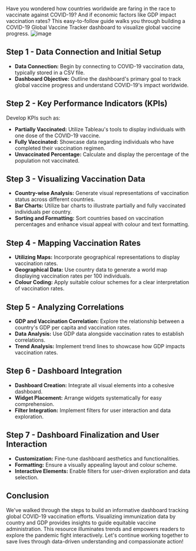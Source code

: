 Have you wondered how countries worldwide are faring in the race to vaccinate against COVID-19? And if economic factors like GDP impact vaccination rates? This easy-to-follow guide walks you through building a COVID-19 Global Vaccine Tracker dashboard to visualize global vaccine progress.
![image](https://github.com/nambiararyan24/COVID-19-Global-Vaccine-Tracker/assets/122199881/bcdaf6c5-aef4-495d-8254-f8c55ef25347)
## Step 1 - Data Connection and Initial Setup
- **Data Connection:** Begin by connecting to COVID-19 vaccination data, typically stored in a CSV file.
- **Dashboard Objective:** Outline the dashboard's primary goal to track global vaccine progress and understand COVID-19's impact worldwide.

## Step 2 - Key Performance Indicators (KPIs)
Develop KPIs such as:
- **Partially Vaccinated:** Utilize Tableau's tools to display individuals with one dose of the COVID-19 vaccine.
- **Fully Vaccinated:** Showcase data regarding individuals who have completed their vaccination regimen.
- **Unvaccinated Percentage:** Calculate and display the percentage of the population not vaccinated.
  
## Step 3 - Visualizing Vaccination Data
- **Country-wise Analysis:** Generate visual representations of vaccination status across different countries.
- **Bar Charts:** Utilize bar charts to illustrate partially and fully vaccinated individuals per country.
- **Sorting and Formatting:** Sort countries based on vaccination percentages and enhance visual appeal with colour and text formatting.
  
## Step 4 - Mapping Vaccination Rates
- **Utilizing Maps:** Incorporate geographical representations to display vaccination rates.
- **Geographical Data:** Use country data to generate a world map displaying vaccination rates per 100 individuals.
- **Colour Coding:** Apply suitable colour schemes for a clear interpretation of vaccination rates.
  
## Step 5 - Analyzing Correlations
- **GDP and Vaccination Correlation:** Explore the relationship between a country's GDP per capita and vaccination rates.
- **Data Analysis:** Use GDP data alongside vaccination rates to establish correlations.
- **Trend Analysis:** Implement trend lines to showcase how GDP impacts vaccination rates.
  
## Step 6 - Dashboard Integration
- **Dashboard Creation:** Integrate all visual elements into a cohesive dashboard.
- **Widget Placement:** Arrange widgets systematically for easy comprehension.
- **Filter Integration:** Implement filters for user interaction and data exploration.
  
## Step 7 - Dashboard Finalization and User Interaction
- **Customization:** Fine-tune dashboard aesthetics and functionalities.
- **Formatting:** Ensure a visually appealing layout and colour scheme.
- **Interactive Elements:** Enable filters for user-driven exploration and data selection.

## Conclusion
We've walked through the steps to build an informative dashboard tracking global COVID-19 vaccination efforts. Visualizing immunization data by country and GDP provides insights to guide equitable vaccine administration. This resource illuminates trends and empowers readers to explore the pandemic fight interactively. Let's continue working together to save lives through data-driven understanding and compassionate action!
